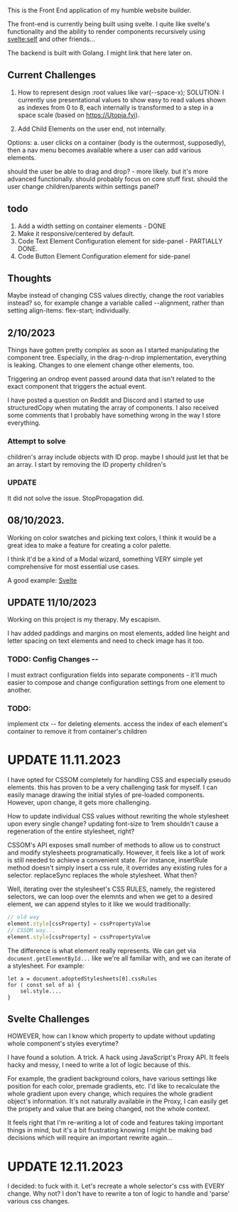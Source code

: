 
This is the Front End application of my humble website builder.

The front-end is currently being built using svelte. I quite like
svelte's functionality and the ability to render components recursively
using <svelte:self> and other friends...

The backend is built with Golang. I might link that here later on.

## Current Challenges

1. How to represent design :root values like var(--space-x);
SOLUTION: I currently use presentational values to show easy to read
values shown as indexes from 0 to 8, each internally is transformed to
a step in a space scale (based on https://Utopia.fyi). 

2. Add Child Elements on the user end, not internally.

Options:
a. user clicks on a container (body is the outermost, supposedly), then
a nav menu becomes available where a user can add various elements.

should the user be able to drag and drop? - more likely. but it's more
advanced functionally. should probably focus on core stuff first.
should the user change children/parents within settings panel?

## todo

1. Add a width setting on container elements - DONE
2. Make it responsive/centered by default.
3. Code Text Element Configuration element for side-panel - PARTIALLY
   DONE.
3. Code Button Element Configuration element for side-panel



## Thoughts
Maybe instead of changing CSS values directly, change the root variables
instead? so, for example change a variable called --alignment, rather
than setting align-items: flex-start; individually.


## 2/10/2023

Things have gotten pretty complex as soon as I started manipulating the component tree. Especially, in the drag-n-drop implementation, everything is leaking. Changes to one element change other elements, too. 

Triggering an ondrop event passed around data that isn't related to the exact component that triggers the actual event.

I have posted a question on Reddit and Discord and I started to use structuredCopy when mutating the array of components.
I also received some comments that I probably have something wrong in the way I store everything.

### Attempt to solve
children's array include objects with ID prop. maybe I should just let that be an array.
I start by removing the ID property children's 

### UPDATE
It did not solve the issue.
StopPropagation did.


## 08/10/2023.
Working on color swatches and picking text colors, I think it would be
a great idea to make a feature for creating a color palette.

I think it'd be a kind of a Modal wizard, something VERY simple yet
comprehensive for most essential use cases.

A good example: [Svelte](https://svelte.dev/repl/c049d685a16e442fa11281909cb5dac4?version=3.38.2)

## UPDATE 11/10/2023
Working on this project is my therapy. My escapism.

I hav added paddings and margins on most elements, 
added line height and letter spacing on text elements and need to check
image has it too.

### TODO: Config Changes -- 
I must extract configuration fields into separate components - it'll
much easier to compose and change configuration settings from one
element to another.


### TODO:
implement ctx -- for deleting elements. access the index of each
element's container to remove it from container's children


# UPDATE 11.11.2023

I have opted for CSSOM completely for handling CSS and especially pseudo
elements. this has proven to be a very challenging task for myself.
I can easily manage drawing the initial styles of pre-loaded components.
However, upon change, it gets more challenging.

How to update individual CSS values without rewriting the whole
stylesheet upon every single change? updating font-size to 1rem
shouldn't cause a regeneration of the entire stylesheet, right?

CSSOM's API exposes small number of methods to allow us to construct and
modify stylesheets programatically. However, it feels like a lot of work
is still needed to achieve a convenient state. For instance, insertRule
method doesn't simply insert a css rule, it overrides any existing rules
for a selector. replaceSync replaces the whole stylesheet. What then?

Well, iterating over the stylesheet's CSS RULES, namely, the registered
selectors, we can loop over the elemnts and when we get to a desired
element, we can append styles to it like we would traditionally:

```javascript
// old way
element.style[cssProperty] = cssPropertyValue
// CSSOM way...
element.style[cssProperty] = cssPropertyValue
```

The difference is what element really represents. We can get via
`document.getElementById...` like we're all familiar with, and we can
iterate of a stylesheet. For example:

```
let a = document.adoptedStylesheets[0].cssRules
for ( const sel of a) {
    sel.style....
}
```

## Svelte Challenges
HOWEVER, how can I know which property to update without updating whole
component's styles everytime?

I have found a solution. A trick. A hack using JavaScript's Proxy API.
It feels hacky and messy, I need to write a lot of logic because of
this.

For example, the gradient background colors, have various settings like
position for each color, premade gradients, etc.
I'd like to recalculate the whole gradient upon every change, which
requires the whole gradient object's information. It's not naturally
available in the Proxy, I can easily get the propety and value that are
being changed, not the whole context.

It feels right that I'm re-writing a lot of code and features taking
important things in mind, but it's a bit frustrating knowing I might be
making bad decisions which will require an important rewrite again...

# UPDATE 12.11.2023

I decided: to fuck with it.
Let's recreate a whole selector's css with EVERY change.
Why not? I don't have to rewrite a ton of logic to handle and 'parse'
various css changes.